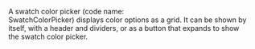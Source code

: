 A swatch color picker (code name: SwatchColorPicker) displays color options as a grid. It can be shown by itself, with a header and dividers, or as a button that expands to show the swatch color picker.
